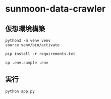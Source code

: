 # sunmoon-data-crawler

## 仮想環境構築
```
python3 -m venv venv
source venv/bin/activate
```
```
pip install -r requirements.txt
```
```
cp .env.sample .env
```
## 実行
```
python app.py
```
